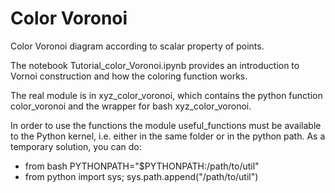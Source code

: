 # Color Voronoi
Color Voronoi diagram according to scalar property of points.

The notebook Tutorial_color_Voronoi.ipynb provides an introduction to Vornoi construction and how the coloring function works.

The real module is in xyz_color_voronoi, which contains the python function color_voronoi and the wrapper for bash xyz_color_voronoi.

In order to use the functions the module useful_functions must be available to the Python kernel, i.e. either in the same folder or in the python path.
As a temporary solution, you can do:
- from bash PYTHONPATH="$PYTHONPATH:/path/to/util"
- from python import sys; sys.path.append("/path/to/util")
